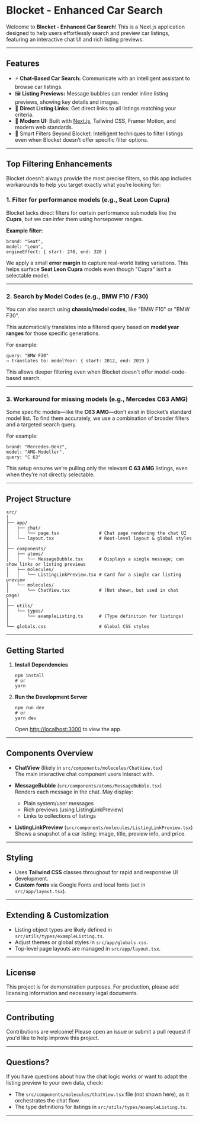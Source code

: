 # Blocket - Enhanced Car Search

Welcome to **Blocket - Enhanced Car Search**! This is a Next.js application designed to help users effortlessly search and preview car listings, featuring an interactive chat UI and rich listing previews.

---

## Features

- ⚡ **Chat-Based Car Search:** Communicate with an intelligent assistant to browse car listings.
- 🖼️ **Listing Previews:** Message bubbles can render inline listing previews, showing key details and images.
- 🔗 **Direct Listing Links:** Get direct links to all listings matching your criteria.
- 💎 **Modern UI:** Built with [Next.js](https://nextjs.org/), Tailwind CSS, Framer Motion, and modern web standards.
- 🚀 Smart Filters Beyond Blocket: Intelligent techniques to filter listings even when Blocket doesn’t offer specific filter options.

---

## Top Filtering Enhancements

Blocket doesn’t always provide the most precise filters, so this app includes workarounds to help you target exactly what you’re looking for:

### 1. **Filter for performance models (e.g., Seat Leon Cupra)**  
Blocket lacks direct filters for certain performance submodels like the **Cupra**, but we can infer them using horsepower ranges.

**Example filter:**  
```
brand: "Seat",
model: "Leon",
engineEffect: { start: 270, end: 320 }
```

We apply a small **error margin** to capture real-world listing variations. This helps surface **Seat Leon Cupra** models even though "Cupra" isn’t a selectable model.

---

### 2. **Search by Model Codes (e.g., BMW F10 / F30)**  
You can also search using **chassis/model codes**, like "BMW F10" or "BMW F30".

This automatically translates into a filtered query based on **model year ranges** for those specific generations.

For example:  
```
query: "BMW F30"
→ translates to: modelYear: { start: 2012, end: 2019 }
```

This allows deeper filtering even when Blocket doesn't offer model-code-based search.

---

### 3. **Workaround for missing models (e.g., Mercedes C63 AMG)**
Some specific models—like the **C63 AMG**—don’t exist in Blocket’s standard model list. To find them accurately, we use a combination of broader filters and a targeted search query.

For example:  
```
brand: "Mercedes-Benz",
model: "AMG-Modeller",
query: "C 63"
```

This setup ensures we’re pulling only the relevant **C 63 AMG** listings, even when they’re not directly selectable.

---

## Project Structure

    src/
    │
    ├── app/
    │   ├── chat/
    │   │   └── page.tsx               # Chat page rendering the chat UI
    │   └── layout.tsx                 # Root-level layout & global styles
    │
    ├── components/
    │   ├── atoms/
    │   │   └── MessageBubble.tsx      # Displays a single message; can show links or listing previews
    │   ├── molecules/
    │   │   └── ListingLinkPreview.tsx # Card for a single car listing preview
    │   └── molecules/
    │       └── ChatView.tsx           # (Not shown, but used in chat page)
    │
    ├── utils/
    │   └── types/
    │       └── exampleListing.ts      # (Type definition for listings)
    │
    └── globals.css                    # Global CSS styles

---

## Getting Started

1. **Install Dependencies**

       npm install
       # or
       yarn

2. **Run the Development Server**

       npm run dev
       # or
       yarn dev

   Open [http://localhost:3000](http://localhost:3000) to view the app.

---

## Components Overview

- **ChatView** (likely in `src/components/molecules/ChatView.tsx`)  
  The main interactive chat component users interact with.

- **MessageBubble** (`src/components/atoms/MessageBubble.tsx`)  
  Renders each message in the chat. May display:
  - Plain system/user messages
  - Rich previews (using ListingLinkPreview)
  - Links to collections of listings

- **ListingLinkPreview** (`src/components/molecules/ListingLinkPreview.tsx`)  
  Shows a snapshot of a car listing: image, title, preview info, and price.

---

## Styling

- Uses **Tailwind CSS** classes throughout for rapid and responsive UI development.
- **Custom fonts** via Google Fonts and local fonts (set in `src/app/layout.tsx`).

---

## Extending & Customization

- Listing object types are likely defined in `src/utils/types/exampleListing.ts`.
- Adjust themes or global styles in `src/app/globals.css`.
- Top-level page layouts are managed in `src/app/layout.tsx`.

---

## License

This project is for demonstration purposes. For production, please add licensing information and necessary legal documents.

---

## Contributing

Contributions are welcome! Please open an issue or submit a pull request if you'd like to help improve this project.

---

## Questions?

If you have questions about how the chat logic works or want to adapt the listing preview to your own data, check:
- The `src/components/molecules/ChatView.tsx` file (not shown here), as it orchestrates the chat flow.
- The type definitions for listings in `src/utils/types/exampleListing.ts`.

---

